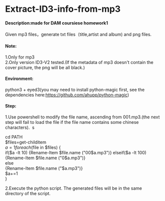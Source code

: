 # Extract-ID3-info-from-mp3
#### Description:made for DAM coursiese homework1  
Given mp3 files，generate txt files（title,artist and album) and png files.

#### Note:
1.Only for mp3  
2.Only version ID3-V2 tested.(If the metadata of mp3 doesn't contain the cover picture, the png will be all black.)  

#### Environment:
python3 + eyed3(you may need to install python-magic first, see the dependencies here:https://github.com/ahupp/python-magic)  

#### Step:
1.Use powershell to modify the file name, ascending from 001.mp3.(the next step will fail to load the file if the file name contains some chinese characters).  s

  cd PATH  
  $files=get-childitem  
  $a=1  
  foreach ($file in $files) {  
  if($a -lt 10)  
  {Rename-Item $file.name ("00$a.mp3")}    
  elseif($a -lt 100)  
  {Rename-Item $file.name ("0$a.mp3")}  
  else  
  {Rename-Item $file.name ("$a.mp3")}  
  $a+=1  
  }  

2.Execute the python script. The generated files will be in the same directory of the script. 
